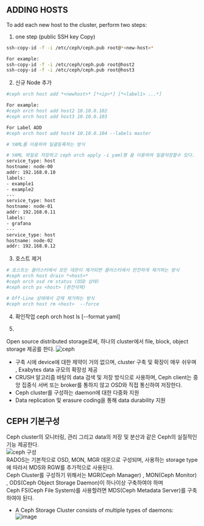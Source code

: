 ## ADDING HOSTS  

To add each new host to the cluster, perform two steps:  
1. one step (public SSH key Copy)  
```bash
ssh-copy-id -f -i /etc/ceph/ceph.pub root@*<new-host>*

For example:
ssh-copy-id -f -i /etc/ceph/ceph.pub root@host2
ssh-copy-id -f -i /etc/ceph/ceph.pub root@host3
```
2. 신규 Node 추가

```bash
#ceph orch host add *<newhost>* [*<ip>*] [*<label1> ...*]

For example:
#ceph orch host add host2 10.10.0.102
#ceph orch host add host3 10.10.0.103

For Label ADD
#ceph orch host add host4 10.10.0.104 --labels master

# YAML를 이용하여 일괄등록하는 방식

# YAML 파일로 저장하고 ceph orch apply -i yaml명 을 이용하여 일괄저장할수 있다.
service_type: host
hostname: node-00
addr: 192.168.0.10
labels:
- example1
- example2
---
service_type: host
hostname: node-01
addr: 192.168.0.11
labels:
- grafana
---
service_type: host
hostname: node-02
addr: 192.168.0.12

```


3. 호스트 제거

```bash
# 호스트는 클러스터에서 모든 데몬이 제거되면 클러스터에서 안전하게 제거하는 방식
#ceph orch host drain *<host>*
#ceph orch osd rm status (OSD 상태)
#ceph orch ps <host> (완전삭제)

# Off-Line 상태에서 강제 제거하는 방식
#ceph orch host rm <host>  --force
```

4. 확인작업
ceph orch host ls [--format yaml]

6. 




Open source distributed storage로써,  하나의 cluster에서  file, block, object storage 제공를 한다.
![ceph](https://user-images.githubusercontent.com/39255123/143794465-bb1d78c6-f664-4929-ab0e-dbe22e803118.PNG)  
- 구축 시에 device에 대한 제약이 거의 없으며, cluster 구축 및 확장이 매우 쉬우며 , Exabytes data 규모의 확장성 제공   
- CRUSH 알고리즘 바탕의 data 검색 및 저장 방식으로 사용하며,  Ceph client는 중앙 집중식 서버 또는 broker를 통하지 않고 OSD와  직접 통신하여 저장한다.
- Ceph cluster를 구성하는 daemon에 대한 다중화 지원  
- Data replication 및 erasure coding을 통해 data durability 지원  

##	CEPH  기본구성  
Ceph cluster의 모니터링, 관리 그리고 data의 저장 및 분산과 같은 Ceph의 실질적인 기능 제공한다.  
![ceph 구성](https://user-images.githubusercontent.com/39255123/143794034-dc018528-9e94-4d8f-b9f9-9cc2a7c71d79.PNG)  
RADOS는 기본적으로 OSD, MON, MGR 데몬으로 구성되며, 사용하는 storage type에  따라서 MDS와 RGW를 추가적으로 사용된다.  
Ceph Cluster를 구성하기 위해서는  MGR(Ceph Manager) , MON(Ceph Monitor) , ODS(Ceph Object Storage Daemon)이 하나이상 구축하여야 하며  
  Ceph FS(Ceph File System)를 사용할려면 MDS(Ceph Metadata Server)를 구축하여야 된다.  
  
  
* A Ceph Storage Cluster consists of multiple types of daemons:  
![image](https://user-images.githubusercontent.com/39255123/143796525-55b2af37-be01-4af9-9fc9-ef20b084d326.png)
